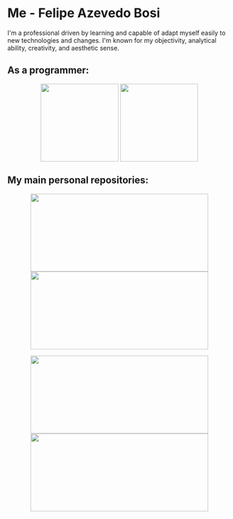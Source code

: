 # Me - Felipe Azevedo Bosi

I'm a professional driven by learning and capable of adapt myself easily to new technologies and changes. I'm known for my objectivity, analytical ability, creativity, and aesthetic sense.

## As a programmer:

<p align="center">
<img height=175 align="center" src="https://github-readme-stats.vercel.app/api?username=bosifullstack&count_private=true&theme=gruvbox&show_icons=true">
<img height=175 align="center" src="https://github-readme-stats.vercel.app/api/top-langs/?username=bosifullstack&layout=compact&theme=gruvbox&exclude_repo=texts,study,estudos,vimConfigurations,dotfiles&langs_count=10">
</p>

## My main personal repositories:

<p align="center">
<a href="https://github.com/bosifullstack/dotfiles">
<img height=175 width=400 align="center" src="https://github-readme-stats.vercel.app/api/pin/?username=bosifullstack&repo=dotfiles&theme=gruvbox">
</a>
<img height=175 width=400 align="center" src="https://github-readme-stats.vercel.app/api/pin/?username=bosifullstack&repo=java-text-adventure&theme=gruvbox">
</p>

<p align="center">
<img height=175 width=400 align="center" src="https://github-readme-stats.vercel.app/api/pin/?username=bosifullstack&repo=ToDo-CLI&theme=gruvbox">
<img height=175 width=400 align="center" src="https://github-readme-stats.vercel.app/api/pin/?username=bosifullstack&repo=cotacoes&theme=gruvbox">
</p>
